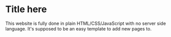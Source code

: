 # Title here

This website is fully done in plain HTML/CSS/JavaScript with no server side language. It's supposed to be an easy template to add new pages to.
